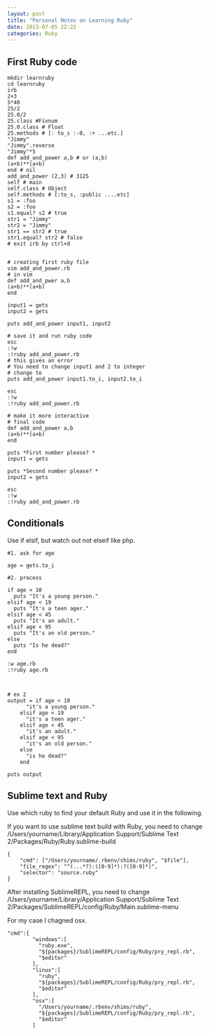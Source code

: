 ```yaml
---
layout: post
title: "Personal Notes on Learning Ruby"
date: 2013-07-05 22:22
categories: Ruby
---
```



## First Ruby code
    
    mkdir learnruby
    cd learnruby
    irb
    2+3
    5*40
    25/2
    25.0/2
    25.class #Fixnum
    25.0.class # Float
    25.methods # [: to_s :-0, :+ ...etc.]
    "Jimmy"
    "Jimmy".reverse
    "Jimmy"*5
    def add_and_power a,b # or (a,b)
    (a+b)**(a+b)
    end # nil
    add_and_power (2,3) # 3125
    self # main
    self.class # Object
    self.methods # [:to_s, :public ....etc]
    s1 = :foo
    s2 = :foo
    s1.equal? s2 # true
    str1 = "Jimmy"
    str2 = "Jimmy" 
    str1 == str2 # true
    str1.equal? str2 # false
    # exit irb by ctrl+d
    
    
    # creating first ruby file
    vim add_and_power.rb
    # in vim
    def add_and_pwer a,b
    (a+b)**(a+b)
    end
    
    input1 = gets
    input2 = gets
    
    puts add_and_power input1, input2
    
    # save it and run ruby code
    esc
    :!w
    :!ruby add_and_power.rb
    # this gives an error
    # You need to change input1 and 2 to integer
    # change to 
    puts add_and_power input1.to_i, input2.to_i
    
    esc
    :!w
    :!ruby add_and_power.rb
    
    # make it more interactive
    # final code
    def add_and_power a,b
    (a+b)**(a+b)
    end
    
    puts *First number please? *
    input1 = gets
    
    puts *Second number please? *
    input2 = gets
    
    esc
    :!w
    :!ruby add_and_power.rb



## Conditionals

Use if elsif, but watch out not elseif like php.

    
    #1. ask for age
    
    age = gets.to_i
    
    #2. process
    
    if age < 10
      puts "It's a young person."
    elsif age < 19
      puts "It's a teen ager."
    elsif age < 45
      puts "It's an adult."
    elsif age < 95
      puts "It's an old person."
    else
      puts "Is he dead?"
    end
    
    :w age.rb
    :!ruby age.rb
    
    
        
    # ex 2
    output = if age < 10
          "it's a young person."
        elsif age < 19
          "it's a teen ager."
        elsif age < 45
          "it's an adult."
        elsif age < 95
          "it's an old person."
        else
          "is he dead?"
        end
    
    puts output



## Sublime text and Ruby

Use which ruby to find your default Ruby and use it in the following.

If you want to use sublime text build with Ruby, you need to change /Users/yourname/Library/Application Support/Sublime Text 2/Packages/Ruby/Ruby.sublime-build


    
    {
        "cmd": ["/Users/yourname/.rbenv/shims/ruby", "$file"],
        "file_regex": "^(...*?):([0-9]*):?([0-9]*)",
        "selector": "source.ruby"
    }




After installing SublimeREPL, you need to change 
/Users/yourname/Library/Application Support/Sublime Text 2/Packages/SublimeREPL/config/Ruby/Main.sublime-menu

For my case I chagned osx.

    
    "cmd":{
            "windows":[
              "ruby.exe",
              "${packages}/SublimeREPL/config/Ruby/pry_repl.rb",
              "$editor"
            ],
            "linux":[
              "ruby",
              "${packages}/SublimeREPL/config/Ruby/pry_repl.rb",
              "$editor"
            ],
            "osx":[
              "/Users/yourname/.rbenv/shims/ruby",
              "${packages}/SublimeREPL/config/Ruby/pry_repl.rb",
              "$editor"
            ]

